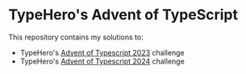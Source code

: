 # TypeHero's Advent of TypeScript

This repository contains my solutions to:

- TypeHero's [Advent of Typescript 2023](https://typehero.dev/aot-2023) challenge
- TypeHero's [Advent of Typescript 2024](https://www.adventofts.com/events/2024) challenge

